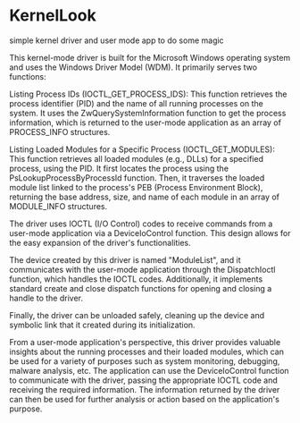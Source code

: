 # KernelLook
simple kernel driver and user mode app to do some magic


This kernel-mode driver is built for the Microsoft Windows operating system and uses the Windows Driver Model (WDM). It primarily serves two functions:

Listing Process IDs (IOCTL_GET_PROCESS_IDS): This function retrieves the process identifier (PID) and the name of all running processes on the system. It uses the ZwQuerySystemInformation function to get the process information, which is returned to the user-mode application as an array of PROCESS_INFO structures.

Listing Loaded Modules for a Specific Process (IOCTL_GET_MODULES): This function retrieves all loaded modules (e.g., DLLs) for a specified process, using the PID. It first locates the process using the PsLookupProcessByProcessId function. Then, it traverses the loaded module list linked to the process's PEB (Process Environment Block), returning the base address, size, and name of each module in an array of MODULE_INFO structures.

The driver uses IOCTL (I/O Control) codes to receive commands from a user-mode application via a DeviceIoControl function. This design allows for the easy expansion of the driver's functionalities.

The device created by this driver is named "ModuleList", and it communicates with the user-mode application through the DispatchIoctl function, which handles the IOCTL codes. Additionally, it implements standard create and close dispatch functions for opening and closing a handle to the driver.

Finally, the driver can be unloaded safely, cleaning up the device and symbolic link that it created during its initialization.

From a user-mode application's perspective, this driver provides valuable insights about the running processes and their loaded modules, which can be used for a variety of purposes such as system monitoring, debugging, malware analysis, etc. The application can use the DeviceIoControl function to communicate with the driver, passing the appropriate IOCTL code and receiving the required information. The information returned by the driver can then be used for further analysis or action based on the application's purpose.
